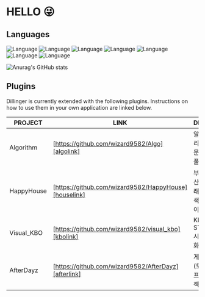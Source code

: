 # HELLO 😜

## Languages
![Language](https://img.shields.io/badge/-J_A_V_A_⭐_⭐_⭐_⭐-yellow) 
![Language](https://img.shields.io/badge/-JavaScript_⭐_⭐-orange)
![Language](https://img.shields.io/badge/-_C_⭐_⭐-brightgreen) ![Language](https://img.shields.io/badge/-C_+_+_⭐_⭐_⭐-brightgreen)   ![Language](https://img.shields.io/badge/-C_Sharp-brightgreen)
![Language](https://img.shields.io/badge/-K_o_t_l_i_n_⭐-green)
![Language](https://img.shields.io/badge/-P_y_t_h_o_n_⭐-blue) 

![Anurag's GitHub stats](https://github-readme-stats.vercel.app/api?username=wizard9582&&show_icons=true&theme=highcontrast)
## Plugins

Dillinger is currently extended with the following plugins.
Instructions on how to use them in your own application are linked below.

| PROJECT | LINK | DESC |
| ------ | ------ | ------ |
| Algorithm | [https://github.com/wizard9582/Algo][algolink] |알고리즘 문제풀이|
| HappyHouse | [https://github.com/wizard9582/HappyHouse][houselink] |부동산 거래 검색 사이트|
| Visual_KBO | [https://github.com/wizard9582/visual_kbo][kbolink] |KBO STAT 시각화|
| AfterDayz | [https://github.com/wizard9582/AfterDayz][afterlink] |게임(토이프로젝트)|

[algolink]: https://github.com/wizard9582/Algo
[houselink]: https://github.com/wizard9582/HappyHouse
[kbolink]: https://github.com/wizard9582/visual_kbo
[afterlink]: https://github.com/wizard9582/AfterDayz



